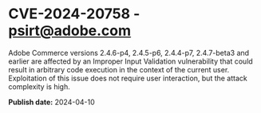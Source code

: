 # CVE-2024-20758 - psirt@adobe.com

Adobe Commerce versions 2.4.6-p4, 2.4.5-p6, 2.4.4-p7, 2.4.7-beta3 and earlier are affected by an Improper Input Validation vulnerability that could result in arbitrary code execution in the context of the current user. Exploitation of this issue does not require user interaction, but the attack complexity is high.

**Publish date:** 2024-04-10
